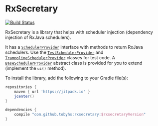 # RxSecretary

[![Build Status](https://travis-ci.org/tobyhs/rxsecretary.svg?branch=master)](https://travis-ci.org/tobyhs/rxsecretary)

RxSecretary is a library that helps with scheduler injection (dependency
injection of RxJava schedulers).

It has a [`SchedulerProvider`](src/main/java/com/github/tobyhs/rxsecretary/SchedulerProvider.java)
interface with methods to return RxJava schedulers. Use the
[`TestSchedulerProvider`](src/main/java/com/github/tobyhs/rxsecretary/TestSchedulerProvider.java)
and
[`TrampolineSchedulerProvider`](src/main/java/com/github/tobyhs/rxsecretary/TrampolineSchedulerProvider.java)
classes for test code. A
[`BaseSchedulerProvider`](src/main/java/com/github/tobyhs/rxsecretary/BaseSchedulerProvider.java)
abstract class is provided for you to extend (implement the `ui()` method).

To install the library, add the following to your Gradle file(s):
```gradle
repositories {
    maven { url 'https://jitpack.io' }
    jcenter()
}

dependencies {
    compile "com.github.tobyhs:rxsecretary:$rxsecretaryVersion"
}
```
